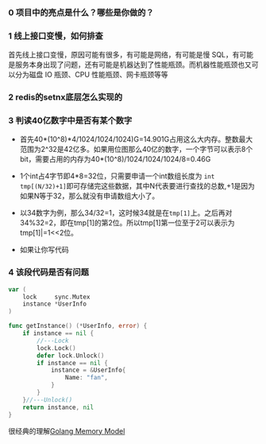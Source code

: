 ### 0 项目中的亮点是什么？哪些是你做的？

### 1 线上接口变慢，如何排查

首先线上接口变慢，原因可能有很多，有可能是网络，有可能是慢 SQL，有可能是服务本身出现了问题，还有可能是机器达到了性能瓶颈。而机器性能瓶颈也又可以分为磁盘 IO 瓶颈、CPU 性能瓶颈、网卡瓶颈等等

### 2 redis的setnx底层怎么实现的

### 3 判读40亿数字中是否有某个数字

- 首先40\*(10^8)\*4/1024/1024/1024)G=14.901G占用这么大内存。整数最大范围为2^32是42亿多。如果用位图那么40亿的数字，一个字节可以表示8个bit，需要占用的内存为40\*(10^8)/1024/1024/1024/8=0.46G

- 1个int占4字节即4*8=32位，只需要申请一个int数组长度为 `int tmp[(N/32)+1]`即可存储完这些数据，其中N代表要进行查找的总数,+1是因为如果N等于32，那么就没有申请数组大小了。
- 以34数字为例，那么34/32=1，这时候34就是在`tmp[1]`上。之后再对34%32=2，即在tmp[1]的第2位。所以tmp[1]第一位至于2可以表示为tmp[1]|=1<<2位。

- 如果让你写代码

### 4 该段代码是否有问题

```go
var (
    lock     sync.Mutex
    instance *UserInfo
)

func getInstance() (*UserInfo, error) {
    if instance == nil {
        //---Lock
        lock.Lock()
        defer lock.Unlock()
        if instance == nil {
            instance = &UserInfo{
                Name: "fan",
            }
        }
    }//---Unlock()
    return instance, nil
}
```

很经典的理解[Golang Memory Model](https://fanlv.fun/2020/06/09/golang-memory-model/#3-3-%E5%A6%82%E4%BD%95%E8%A7%A3%E5%86%B3%E4%B8%8A%E9%9D%A2Golang-Double-Check%E7%9A%84%E9%97%AE%E9%A2%98)

